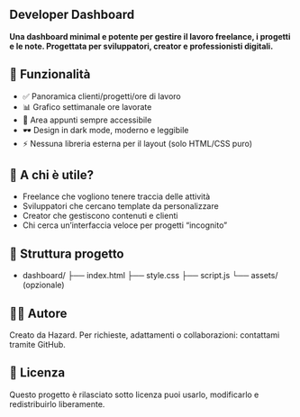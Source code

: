 ## Developer Dashboard

**Una dashboard minimal e potente per gestire il lavoro freelance, i progetti e le note. Progettata per sviluppatori, creator e professionisti digitali.**

## 📌 Funzionalità

- ✅ Panoramica clienti/progetti/ore di lavoro
- 📊 Grafico settimanale ore lavorate
- 📝 Area appunti sempre accessibile
- 🕶️ Design in dark mode, moderno e leggibile
- ⚡ Nessuna libreria esterna per il layout (solo HTML/CSS puro)

## 🎯 A chi è utile?

- Freelance che vogliono tenere traccia delle attività
- Sviluppatori che cercano template da personalizzare
- Creator che gestiscono contenuti e clienti
- Chi cerca un’interfaccia veloce per progetti “incognito”

## 📁 Struttura progetto

- dashboard/ ├── index.html ├── style.css ├── script.js └── assets/ (opzionale)

## 🧙‍♂️ Autore

Creato da Hazard. Per richieste, adattamenti o collaborazioni: contattami tramite GitHub.

## 📄 Licenza

Questo progetto è rilasciato sotto licenza puoi usarlo, modificarlo e redistribuirlo liberamente.

